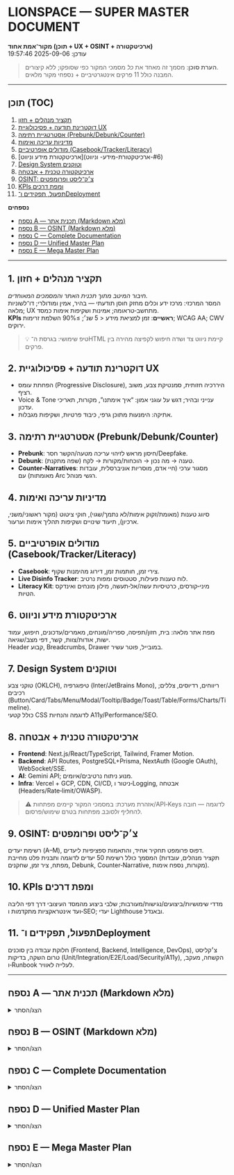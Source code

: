 # LIONSPACE — SUPER MASTER DOCUMENT
**מקור־אמת אחוד (תוכן + UX + OSINT + ארכיטקטורה)**  
עודכן: 2025-09-06 19:57:46


> **הערת סוכן**: מסמך זה מאחד את *כל* מסמכי המקור כפי שסופקו; ללא קיצורים.  
> המבנה כולל 11 פרקים אינטגרטיביים + נספחי מקור מלאים.

---

## תוכן (TOC)

1. [תקציר מנהלים + חזון](#1-תקציר-מנהלים--חזון)
2. [דוקטרינת תודעה + פסיכולוגיית UX](#2-דוקטרינת-תודעה--פסיכולוגיית-ux)
3. [אסטרטגיית רתימה (Prebunk/Debunk/Counter)](#3-אסטרטגיית-רתימה-prebunkdebunkcounter)
4. [מדיניות עריכה ואימות](#4-מדיניות-עריכה-ואימות)
5. [מודולים אופרטיביים (Casebook/Tracker/Literacy)](#5-מודולים-אופרטיביים-casebooktrackerliteracy)
6. [ארכיטקטורת מידע וניווט](#6-ארכיטקטורת-מידע- וניווט)
7. [Design System וטוקנים](#7-design-system-וטוקנים)
8. [ארכיטקטורה טכנית + אבטחה](#8-ארכיטקטורה-טכנית--אבטחה)
9. [OSINT: צ׳ק־ליסט ופרומפטים](#9-osint-צ׳ק־ליסט-ופרומפטים)
10. [KPIs ומפת דרכים](#10-kpis-ומפת-דרכים)
11. [תפעול, תפקידים ו־Deployment](#11-תפעול-תפקידים-ו־deployment)

**נספחים**
- [נספח A — תכנית אתר (Markdown מלא)](#נספח-a--תכנית-אתר-markdown-מלא)
- [נספח B — OSINT (Markdown מלא)](#נספח-b--osint-markdown-מלא)
- [נספח C — Complete Documentation](#נספח-c--complete-documentation)
- [נספח D — Unified Master Plan](#נספח-d--unified-master-plan)
- [נספח E — Mega Master Plan](#נספח-e--mega-master-plan)

---

## 1. תקציר מנהלים + חזון

*חיבור המיטב מתוך תכנית האתר והמסמכים המאוחדים.*  
המסר המרכזי: מרכז ידע וכלים מחזק חוסן תודעתי — בהיר, אמין ומודולרי; דו־לשוניות מלאה; UX מתחשב‑טראומה; אמינות ושקיפות אימות כמסד.  
**KPIs ראשיים**: זמן למציאת מידע < 5 שנ׳; ≥90% השלמת זרימות; WCAG AA; CWV ירוקים.

> 💡 טיפ שימושי: בגרסת ה־HTML קיימת ניווט צד ושדה חיפוש לקפיצה מהירה בין פרקים.


## 2. דוקטרינת תודעה + פסיכולוגיית UX

- הפחתת עומס (Progressive Disclosure), היררכיה חזותית, סמנטיקת צבע, משוב רציף.  
- Voice & Tone ענייני ובהיר; דגש על עוגני אמון: “איך אימתנו”, מקורות, תאריכי עדכון.  
- אתיקה: הימנעות מתוכן גרפי, כיבוד פרטיות, ושקיפות מגבלות.


## 3. אסטרטגיית רתימה (Prebunk/Debunk/Counter)

- **Prebunk**: חיסון מראש לזיהוי עריכה מטעה/הקשר חסר/Deepfake.  
- **Debunk**: טענה → מה נכון → הוכחות/מקורות → לקח (שפה מתקנת).  
- **Counter‑Narratives**: מסגור ערכי (חיי אדם, מוסריות אוניברסלית, עובדות מאומתות) עם Arc רגשי מנוהל.

## 4. מדיניות עריכה ואימות

סיווג טענות (מאומת/זקוק אימות/לא נתמך/שגוי), חוקי ציטוט (מקור ראשוני/משני, ארכיון), תיעוד שינויים ושקיפות תהליך אימות וערעור.

## 5. מודולים אופרטיביים (Casebook/Tracker/Literacy)

- **Casebook**: צירי זמן, חותמות זמן, דירוג מהימנות שקוף.  
- **Live Disinfo Tracker**: לוח טענות פעילות, סטטוסים ומפות נרטיב.  
- **Literacy Kit**: מיני‑קורסים, כרטיסיות עשה/אל‑תעשה, מילון מונחים ואינדקס הטיות.

## 6. ארכיטקטורת מידע וניווט

מפת אתר מלאה: בית, חזון/תפיסה, ספריה/מונחים, מאמרים/עדכונים, חיפוש, עמוד ישות, אודות/צוות, קשר, דפי מצב/שגיאה.  
Header קבוע, Breadcrumbs, Drawer במובייל, פוטר עשיר.

## 7. Design System וטוקנים

טוקני צבע (OKLCH), טיפוגרפיה (Inter/JetBrains Mono), ריווחים, רדיוסים, צללים; רכיבים (Button/Card/Tabs/Menu/Modal/Tooltip/Badge/Toast/Table/Forms/Charts/Timeline).  
כולל קטעי CSS לדוגמה והנחיות A11y/Performance/SEO.

## 8. ארכיטקטורה טכנית + אבטחה

- **Frontend**: Next.js/React/TypeScript, Tailwind, Framer Motion.  
- **Backend**: API Routes, PostgreSQL+Prisma, NextAuth (Google OAuth), WebSocket/SSE.  
- **AI**: Gemini API; מנוע ניתוח נרטיבים/איומים.  
- **Infra**: Vercel + GCP, CDN, CI/CD, ניטור ו‑Logging, אבטחה (Headers/Rate‑limit/OWASP).  
> ⚠️ אזהרת מערכת: במסמכי המקור קיימים מפתחות/API‑Keys לדוגמה — חובה *להחליף ולסובב* מפתחות בטרם שימוש/פרסום.

## 9. OSINT: צ׳ק־ליסט ופרומפטים

רשימת יעדים (A–M), דפוס פרומפט תחקיר אחיד, והתאמות ספציפיות ליעדים.  
המסמך כולל רשימת 50 יעדים לדוגמה ותבנית פלט מחייבת (תקציר מנהלים, עובדות מפתח, ציר זמן, שחקנים, Debunk, Counter‑Narrative, מקורות, נספח אימות).

## 10. KPIs ומפת דרכים

מדדי שימושיות/ביצועים/נגישות/מעורבות; שלבי ביצוע מהמסד העיצובי דרך דפי הליבה ועד אינטראקציות מתקדמות ו‑SEO; יעדי Lighthouse ובאנדל.

## 11. תפעול, תפקידים ו־Deployment

חלוקת עבודה בין סוכנים (Frontend, Backend, Intelligence, DevOps), צ׳קליסט טרום השקה, בדיקות (Unit/Integration/E2E/Load/Security/A11y), הקשחה, מעקב, ו‑Runbook לעלייה לאוויר.

---

## נספח A — תכנית אתר (Markdown מלא)
<details><summary>הצג/הסתר</summary>

<!-- Failed to read /mnt/data/SITE_MASTER_PLAN.md: [Errno 2] No such file or directory: '/mnt/data/SITE_MASTER_PLAN.md' -->

</details>

## נספח B — OSINT (Markdown מלא)
<details><summary>הצג/הסתר</summary>

<!-- Failed to read /mnt/data/OSINT_PLAN.md: [Errno 2] No such file or directory: '/mnt/data/OSINT_PLAN.md' -->

</details>

## נספח C — Complete Documentation
<details><summary>הצג/הסתר</summary>

<!-- Failed to read /mnt/data/LIONSPACE_COMPLETE_DOCUMENTATION.md: [Errno 2] No such file or directory: '/mnt/data/LIONSPACE_COMPLETE_DOCUMENTATION.md' -->

</details>

## נספח D — Unified Master Plan
<details><summary>הצג/הסתר</summary>

<!-- Failed to read /mnt/data/LIONSPACE_UNIFIED_MASTER_PLAN.md: [Errno 2] No such file or directory: '/mnt/data/LIONSPACE_UNIFIED_MASTER_PLAN.md' -->

</details>

## נספח E — Mega Master Plan
<details><summary>הצג/הסתר</summary>

<!-- Failed to read /mnt/data/LIONSPACE_MEGA_MASTER_PLAN.md: [Errno 2] No such file or directory: '/mnt/data/LIONSPACE_MEGA_MASTER_PLAN.md' -->

</details>
